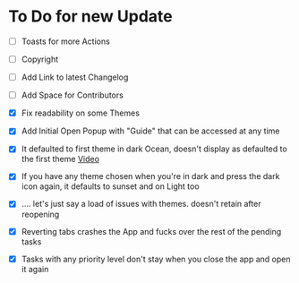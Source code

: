# To Do for new Update


- [ ] Toasts for more Actions
- [ ] Copyright
- [ ] Add Link to latest Changelog
- [ ] Add Space for Contributors
- [x] Fix readability on some Themes
- [x] Add Initial Open Popup with "Guide" that can be accessed at any time
- [x] It defaulted to first theme in dark Ocean, doesn't display as defaulted to the first theme [Video](https://github.com/user-attachments/assets/2e5242bb-e3c0-47d7-98c8-163309c40bd0)
- [x] If you have any theme chosen when you're in dark and press the dark icon again, it defaults to sunset and on Light too
- [x] .... let's just say a load of issues with themes. doesn't retain after reopening 
- [x] Reverting tabs crashes the App and fucks over the rest of the pending tasks
- [x] Tasks with any priority level don't stay when you close the app and open it again



